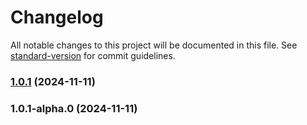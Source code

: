 # Changelog

All notable changes to this project will be documented in this file. See [standard-version](https://github.com/conventional-changelog/standard-version) for commit guidelines.

### [1.0.1](https://github.com/ohimg/ohimg-js/compare/v1.0.1-alpha.0...v1.0.1) (2024-11-11)

### 1.0.1-alpha.0 (2024-11-11)
